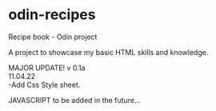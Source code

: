 # odin-recipes

Recipe book - Odin project

A project to showcase my basic HTML skills and knowledge.

MAJOR UPDATE! v 0.1a<br> 
11.04.22<br>
-Add Css Style sheet.


JAVASCRIPT
to be added in the future... 
